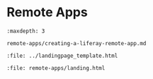 # Remote Apps

```{toctree}
:maxdepth: 3

remote-apps/creating-a-liferay-remote-app.md
```

```{raw} html
:file: ../landingpage_template.html
```

```{raw} html
:file: remote-apps/landing.html
```
